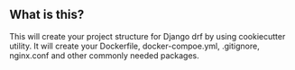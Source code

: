 ## What is this?
This will create your project structure for Django drf by using cookiecutter utility. It will create your Dockerfile, docker-compoe.yml, .gitignore, nginx.conf and other commonly needed packages.
